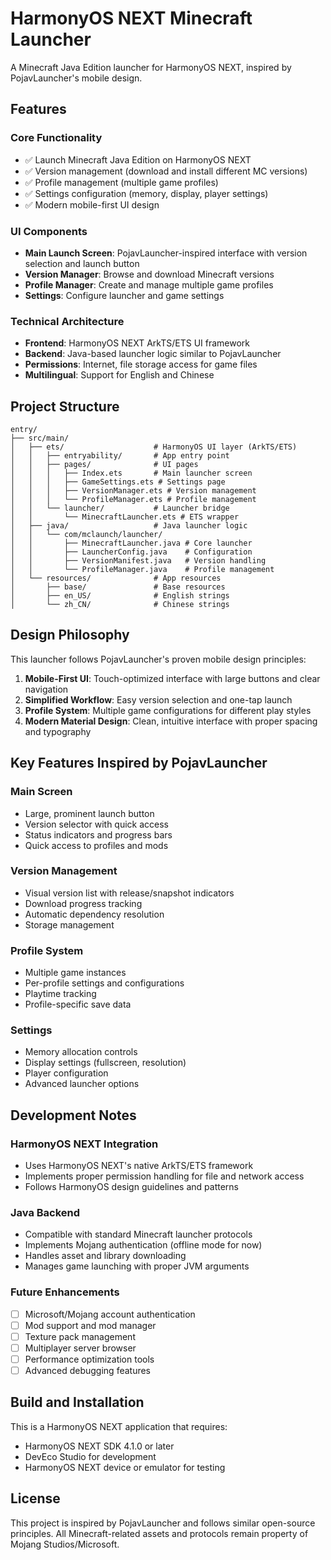 # HarmonyOS NEXT Minecraft Launcher

A Minecraft Java Edition launcher for HarmonyOS NEXT, inspired by PojavLauncher's mobile design.

## Features

### Core Functionality
- ✅ Launch Minecraft Java Edition on HarmonyOS NEXT
- ✅ Version management (download and install different MC versions)
- ✅ Profile management (multiple game profiles)
- ✅ Settings configuration (memory, display, player settings)
- ✅ Modern mobile-first UI design

### UI Components
- **Main Launch Screen**: PojavLauncher-inspired interface with version selection and launch button
- **Version Manager**: Browse and download Minecraft versions
- **Profile Manager**: Create and manage multiple game profiles
- **Settings**: Configure launcher and game settings

### Technical Architecture
- **Frontend**: HarmonyOS NEXT ArkTS/ETS UI framework
- **Backend**: Java-based launcher logic similar to PojavLauncher
- **Permissions**: Internet, file storage access for game files
- **Multilingual**: Support for English and Chinese

## Project Structure

```
entry/
├── src/main/
│   ├── ets/                    # HarmonyOS UI layer (ArkTS/ETS)
│   │   ├── entryability/       # App entry point
│   │   ├── pages/              # UI pages
│   │   │   ├── Index.ets       # Main launcher screen
│   │   │   ├── GameSettings.ets # Settings page
│   │   │   ├── VersionManager.ets # Version management
│   │   │   └── ProfileManager.ets # Profile management
│   │   └── launcher/           # Launcher bridge
│   │       └── MinecraftLauncher.ets # ETS wrapper
│   ├── java/                   # Java launcher logic
│   │   └── com/mclaunch/launcher/
│   │       ├── MinecraftLauncher.java # Core launcher
│   │       ├── LauncherConfig.java    # Configuration
│   │       ├── VersionManifest.java   # Version handling
│   │       └── ProfileManager.java    # Profile management
│   └── resources/              # App resources
│       ├── base/               # Base resources
│       ├── en_US/              # English strings
│       └── zh_CN/              # Chinese strings
```

## Design Philosophy

This launcher follows PojavLauncher's proven mobile design principles:

1. **Mobile-First UI**: Touch-optimized interface with large buttons and clear navigation
2. **Simplified Workflow**: Easy version selection and one-tap launch
3. **Profile System**: Multiple game configurations for different play styles
4. **Modern Material Design**: Clean, intuitive interface with proper spacing and typography

## Key Features Inspired by PojavLauncher

### Main Screen
- Large, prominent launch button
- Version selector with quick access
- Status indicators and progress bars
- Quick access to profiles and mods

### Version Management
- Visual version list with release/snapshot indicators
- Download progress tracking
- Automatic dependency resolution
- Storage management

### Profile System
- Multiple game instances
- Per-profile settings and configurations
- Playtime tracking
- Profile-specific save data

### Settings
- Memory allocation controls
- Display settings (fullscreen, resolution)
- Player configuration
- Advanced launcher options

## Development Notes

### HarmonyOS NEXT Integration
- Uses HarmonyOS NEXT's native ArkTS/ETS framework
- Implements proper permission handling for file and network access
- Follows HarmonyOS design guidelines and patterns

### Java Backend
- Compatible with standard Minecraft launcher protocols
- Implements Mojang authentication (offline mode for now)
- Handles asset and library downloading
- Manages game launching with proper JVM arguments

### Future Enhancements
- [ ] Microsoft/Mojang account authentication
- [ ] Mod support and mod manager
- [ ] Texture pack management
- [ ] Multiplayer server browser
- [ ] Performance optimization tools
- [ ] Advanced debugging features

## Build and Installation

This is a HarmonyOS NEXT application that requires:
- HarmonyOS NEXT SDK 4.1.0 or later
- DevEco Studio for development
- HarmonyOS NEXT device or emulator for testing

## License

This project is inspired by PojavLauncher and follows similar open-source principles. 
All Minecraft-related assets and protocols remain property of Mojang Studios/Microsoft.